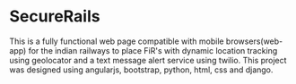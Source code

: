 # SecureRails
This is a fully functional web page compatible with mobile browsers(web-app) for the indian railways to place FiR's with dynamic location tracking using geolocator and a text message alert service using twilio. This project was designed using angularjs, bootstrap, python, html, css and django.
